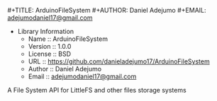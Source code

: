 #+TITLE: ArduinoFileSystem
#+AUTHOR: Daniel Adejumo
#+EMAIL: adejumodaniel17@gmail.com

* Library Information
  - Name :: ArduinoFileSystem
  - Version :: 1.0.0
  - License :: BSD
  - URL :: https://github.com/danieladejumo17/ArduinoFileSystem
  - Author :: Daniel Adejumo
  - Email :: adejumodaniel17@gmail.com

A File System API for LittleFS and other files storage systems
